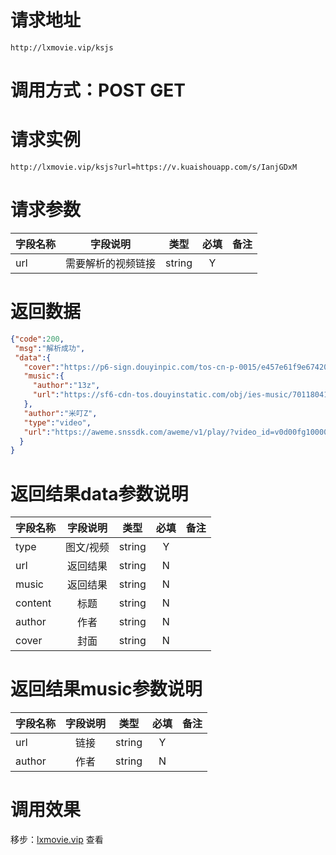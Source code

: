 
# 请求地址

```
http://lxmovie.vip/ksjs
```

# 调用方式：POST GET

# 请求实例

```
http://lxmovie.vip/ksjs?url=https://v.kuaishouapp.com/s/IanjGDxM
```

# 请求参数

|字段名称       |字段说明         |类型            |必填            |备注     |
| -------------|:--------------:|:--------------:|:--------------:| ------:|
|url|需要解析的视频链接|string|Y||

# 返回数据

```json
{"code":200,
 "msg":"解析成功",
 "data":{
   "cover":"https://p6-sign.douyinpic.com/tos-cn-p-0015/e457e61f9e674205b35930ace2b1e789_1641551728~tplv-dy-360p.jpeg?x-expires=1646546400&x-signature=VwSUNrhjFERNE9U1JlDMRcBJKVs%3D&from=4257465056&s=&se=false&sh=&sc=&l=20220220144247010210057040107C5AEE&biz_tag=feed_cover",
   "music":{
     "author":"13z",
     "url":"https://sf6-cdn-tos.douyinstatic.com/obj/ies-music/7011804161452854047.mp3"
   },
   "author":"米叮Z",
   "type":"video",
   "url":"https://aweme.snssdk.com/aweme/v1/play/?video_id=v0d00fg10000c7c1dlbc77u38e0bnet0&ratio=720p&line=0","content":"pk一下觉得上一条跟这个更喜欢哪个啊"
  }
}
```

# 返回结果data参数说明

|字段名称       |字段说明         |类型            |必填            |备注     |
| -------------|:--------------:|:--------------:|:--------------:| ------:|
|type|图文/视频|string|Y||
|url|返回结果|string|N||
|music|返回结果|string|N||
|content|标题|string|N||
|author|作者|string|N||
|cover|封面|string|N||

# 返回结果music参数说明

|字段名称       |字段说明         |类型            |必填            |备注     |
| -------------|:--------------:|:--------------:|:--------------:| ------:|
|url|链接|string|Y||
|author|作者|string|N||


# 调用效果

移步：[lxmovie.vip](lxmovie.vip) 查看




